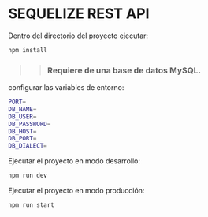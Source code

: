 # SEQUELIZE REST API

Dentro del directorio del proyecto ejecutar:

```bash
npm install
```

> > ### Requiere de una base de datos MySQL.

configurar las variables de entorno:

```bash
PORT=
DB_NAME=
DB_USER=
DB_PASSWORD=
DB_HOST=
DB_PORT=
DB_DIALECT=
```

Ejecutar el proyecto en modo desarrollo:

```bash
npm run dev
```

Ejecutar el proyecto en modo producción:

```bash
npm run start
```
